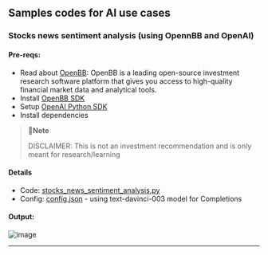 ## Samples codes for AI use cases




### Stocks news sentiment analysis (using OpennBB and OpenAI)

#### Pre-reqs: 

- Read about [OpenBB](https://openbb.co/): OpenBB is a leading open-source investment research software platform that gives you access to high-quality financial market data and analytical tools.
- Install [OpenBB SDK](https://my.openbb.co/app/sdk/installation)
- Setup [OpenAI Python SDK](https://learn.microsoft.com/en-us/azure/cognitive-services/openai/quickstart?pivots=programming-language-python&tabs=command-line)
- Install dependencies

> 📍**Note**
>
> DISCLAIMER: This is not an investment recommendation and is only meant for research/learning

#### Details

- Code: [stocks_news_sentiment_analysis.py](https://github.com/gyanisinha/allthingsdata/blob/main/ai-samples/stocks_news_sentiment_analysis.py)
- Config: [config.json](https://github.com/gyanisinha/allthingsdata/blob/main/ai-samples/config.json) - using text-davinci-003 model for Completions

#### Output:

  ![image](https://github.com/gyanisinha/allthingsdata/assets/87772005/e6f51ffb-af5a-46ad-9cc8-e6844fa7b784)

---
